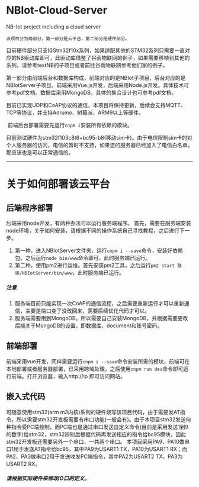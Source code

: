 # NBIot-Cloud-Server
NB-Iot project including a cloud server


    该项目分为两部分，第一部分是云平台，第二部分是硬件部分。
  目前硬件部分只支持Stm32f10x系列，如果适配其他的STM32系列只需要一直对应的NB驱动库即可，此驱动库借鉴了谷雨物联网的例子，如果需要移植到其他的系列，请参考textNB的子项目或者前往谷雨物联网参考他们家的例子。

  第一部分由前端后台和数据库构成，前端对应的是NBIot子项目，后台对应的是NBIotServer子项目。前端采用Vue.js开发，后端采用Node.js开发。具体技术可参考pdf文档。数据库采用MongoDB，具体的集合设计也可参考pdf文档。

  目前已实现UDP和CoAP协议的通信，本项目将保持更新，后续会支持MQTT、TCP等协议，并支持Adruino、树莓派、ARM9以上等硬件。

  前端后台部署需要先运行```cnpm i```安装所有依赖的模块。


目前测试硬件为stm32f103c8t6+bc95-b8(移动sim卡)。由于电信限制sim卡的对个人服务器的访问，电信的暂时不支持，如果您的服务器已经加入了电信白名单，那应该也是可以正常通信的。


----


# 关于如何部署该云平台

## 后端程序部署
后端采用node开发，有两种办法可以运行服务端程序。
首先，需要在服务端安装node环境，关于如何安装，请根据不同的操作系统自己寻找教程，之后进行下一步。
1. 第一种，进入NBIotServer文件夹，运行`cnpm i --save`命令，安装好依赖包。之后运行`node bin/www`命令即可，此时服务端已运行。
2. 第二种，使用pm2进行运维。首先安装pm2工具，之后运行`pm2 start 路径/NBIotServer/bin/www`，此时服务端已运行。

##### 注意
1. 服务端目前只能实现一次CoAP的通信流程，之后需要重新运行才可以重新通信，主要是端口变了没改回来，需要后续优化代码才可以。
2. 服务端需要用到MongoDB，所以需要自己安装MongoDB，并根据需要更改后端关于MongoDB的设置，即数据库，document和账号密码。


## 前端部署
前端采用vue开发，同样需要运行`cnpm i --save`命令安装所需的模块，前端可在本地部署或者服务器部署，已采用跨域处理。之后使用`cnpm run dev`命令即可运行前端。打开浏览器，输入http://ip  即可访问网站。


## 嵌入式代码
可随意使用stm32(arm m3内核)系列的硬件烧写该项目代码，由于需要发AT指令，所以需要stm32开发板需要有串口功能(一般会有)。由于本项目stm32发送何种指令受PC端控制，而PC端也是通过串口发送自定义命令(目前是采用发送1到9的数字)给stm32，stm32辨别后根据代码再发送相应的指令给bc95模块，因此stm32开发板还需要另外一个串口，一共两个串口。
本项目采用PA9、PA10做串口1用于发送AT指令给bc95，其中PA9为USART1 TX，PA10为USART1 RX；而PA2、PA3做串口2用于发送收发PC端指令，其中PA2为USART2 TX，PA3为USART2 RX。
##### 请根据实际硬件来修改IO口的定义。
